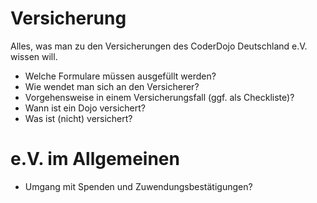 # Versicherung

Alles, was man zu den Versicherungen des CoderDojo Deutschland e.V. wissen will.


- Welche Formulare müssen ausgefüllt werden?
- Wie wendet man sich an den Versicherer?
- Vorgehensweise in einem Versicherungsfall (ggf. als Checkliste)?
- Wann ist ein Dojo versichert?
- Was ist (nicht) versichert?


# e.V. im Allgemeinen
- Umgang mit Spenden und Zuwendungsbestätigungen?
